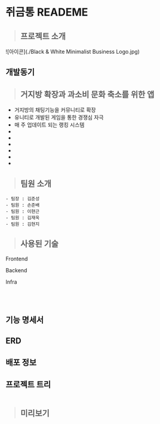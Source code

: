 # 쥐금통 READEME

> ## 프로젝트 소개
![아이콘](./Black & White Minimalist Business Logo.jpg)

## **개발동기**

><h2>거지방 확장과 과소비 문화 축소를 위한 앱</h2>

 - 거지방의 채팅기능을 커뮤니티로 확장
 - 유니티로 개발된 게임을 통한 경쟁심 자극
 - 매 주 업데이트 되는 랭킹 시스템
 - 
 - 
 - 
 - 
 - 
 - 
    

> ## 팀원 소개

    - 팀장 : 김준성
    - 팀원 : 손준배
    - 팀원 : 이현근
    - 팀원 : 김재욱
    - 팀원 : 김현지


>## **사용된 기술**
Frontend<br>


Backend<br>


Infra<br>


<br><br>

## 기능 명세서

 

 ## ERD


 ## 배포 정보 



 ## 프로젝트 트리
 ```

```

>## **미리보기**




